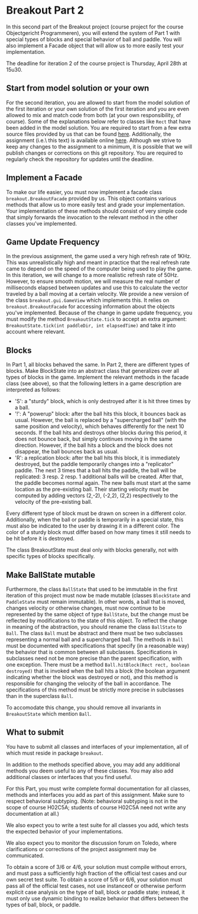 # Breakout Part 2

In this second part of the Breakout project (course project for the course Objectgericht Programmeren), you will extend the system of Part 1 with special types of blocks and special behavior of ball and paddle.
You will also implement a Facade object that will allow us to more easily test your implementation.

The deadline for iteration 2 of the course project is Thursday, April 28th at 15u30.

## Start from model solution or your own

For the second iteration, you are allowed to start from the model solution of the first iteration or your own solution of the first iteration and you are even allowed to mix and match code from both (at your own responsibility, of course).
Some of the explanations below refer to classes like `Rect` that have been added in the model solution.
You are required to start from a few extra source files provided by us that can be found [here](https://gitlab.kuleuven.be/distrinet/education/ogp/ogp-project-2021-2022-iteratie-2/-/tree/main/Breakout%20-%20opgave%202).
Additionally, the assignment (i.e.\ this text) is available online [here](https://gitlab.kuleuven.be/distrinet/education/ogp/ogp-project-2021-2022-iteratie-2/-/blob/main/README.md).
Although we strive to keep any changes to the assignment to a minimum, it is possible that we will publish changes or corrections on this git repository.
You are required to regularly check the repository for updates until the deadline. 

## Implement a Facade

To make our life easier, you must now implement a facade class `breakout.BreakoutFacade` provided by us.
This object contains various methods that allow us to more easily test and grade your implementation.
Your implementation of these methods should consist of very simple code that simply forwards the invocation to the relevant method in the other classes you've implemented.

## Game Update Frequency

In the previous assignment, the game used a very high refresh rate of 1KHz.
This was unrealistically high and meant in practice that the real refresh rate came to depend on the speed of the computer being used to play the game.
In this iteration, we will change to a more realistic refresh rate of 50Hz.
However, to ensure smooth motion, we will measure the real number of milliseconds elapsed between updates and use this to calculate the vector traveled by a ball moving at a certain velocity.
We provide a new version of the class `breakout.gui.GameView` which implements this.
It relies on `breakout.BreakoutFacade` for accessing information about the objects you've implemented.
Because of the change in game update frequency, you must modify the method `BreakoutState.tick` to accept an extra argument: `BreakoutState.tick(int paddleDir, int elapsedTime)` and take it into account where relevant.

## Blocks

In Part 1, all blocks behaved the same. In Part 2, there are different types of blocks.
Make BlockState into an abstract class that generalizes over all types of blocks in the game.
Implement the relevant methods in the facade class (see above), so that the following letters in a game description are interpreted as follows:
- 'S': a "sturdy" block, which is only destroyed after it is hit three times by a ball.
- '!': A "powerup" block: after the ball hits this block, it bounces back as usual.
       However, the ball is replaced by a "supercharged ball" (with the same position and velocity), which behaves differently for the next 10 seconds.
       If the ball hits and destroys other blocks during this period, it does not bounce back, but simply continues moving in the same direction.
       However, if the ball hits a block and the block does not disappear, the ball bounces back as usual.
- 'R': a replication block: after the ball hits this block, it is immediately destroyed, but the paddle temporarily changes into a "replicator" paddle.
       The next 3 times that a ball hits the paddle, the ball will be replicated: 3 resp. 2 resp. 1 additional balls will be created.
       After that, the paddle becomes normal again.
       The new balls must start at the same location as the pre-existing ball.
       Their starting velocity must be computed by adding vectors (2,-2), (-2,2), (2,2) respectively to the velocity of the pre-existing ball.

Every different type of block must be drawn on screen in a different color.
Additionally, when the ball or paddle is temporarily in a special state, this must also be indicated to the user by drawing it in a different color.
The color of a sturdy block must differ based on how many times it still needs to be hit before it is destroyed.

The class BreakoutState must deal only with blocks generally, not with specific types of blocks specifically.

## Make BallState mutable

Furthermore, the class `BallState` that used to be immutable in the first iteration of this project must now be made mutable (classes `BlockState` and `PaddleState` must remain immutable).
In other words, a ball that is moved, changes velocity or otherwise changes, must now continue to be represented by the same object of type `BallState`, but the change must be reflected by modifications to the state of this object.
To reflect the change in meaning of the abstraction, you should rename the class `BallState` to `Ball`.
The class `Ball` must be abstract and there must be two subclasses representing a normal ball and a supercharged ball.
The methods in `Ball` must be documented with specifications that specify (in a reasonable way) the behavior that is common between all subclasses.
Specifications in subclasses need not be more precise than the parent specification, with one exception.
There must be a method `Ball.hitBlock(Rect rect, boolean destroyed)` that is invoked when the ball hits a block (the boolean argument indicating whether the block was destroyed or not), and this method is responsible for changing the velocity of the ball in accordance.
The specifications of this method must be strictly more precise in subclasses than in the superclass `Ball`.

To accomodate this change, you should remove all invariants in `BreakoutState` which mention `Ball`.

## What to submit

You have to submit all classes and interfaces of your implementation, all of which must reside in package `breakout`.

In addition to the methods specified above, you may add any additional methods you deem useful to any of these classes.
You may also add additional classes or interfaces that you find useful.

For this Part, you must write complete formal documentation for all classes, methods and interfaces you add as part of this assignment.
Make sure to respect behavioral subtyping. (Note: behavioral subtyping is not in the scope of course H02C5A; students of course H02C5A need not write any documentation at all.)

We also expect you to write a test suite for all classes you add, which tests the expected behavior of your implementations.

We also expect you to monitor the discussion forum on Toledo, where clarifications or corrections of the project assignment may be communicated.

To obtain a score of 3/6 or 4/6, your solution must compile without errors, and must pass a sufficiently high fraction of the official test cases and our own secret test suite. To obtain a score of 5/6 or 6/6, your solution must pass all of the official test cases, not use instanceof or otherwise perform explicit case analysis on the type of ball, block or paddle state; instead, it must only use dynamic binding to realize behavior that differs between the types of ball, block, or paddle.
